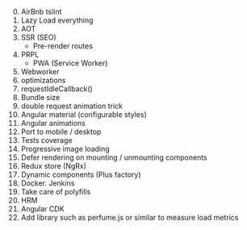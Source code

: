0. AirBnb tslint
1. Lazy Load everything 
2. AOT
3. SSR (SEO)
   - Pre-render routes
4. PRPL 
   - PWA (Service Worker)
5. Webworker
6. <link> optimizations
7. requestIdleCallback()
8. Bundle size
9. double request animation trick
10. Angular material (configurable styles)
11. Angular animations
12. Port to mobile / desktop
13. Tests coverage
14. Progressive image loading
15. Defer rendering on mounting / unmounting components
16. Redux store (NgRx)
17. Dynamic components (Plus factory)
18. Docker. Jenkins
19. Take care of polyfills
20. HRM
21. Angular CDK
22. Add library such as perfume.js or similar to measure load metrics
